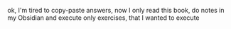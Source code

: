 ok, I'm tired to copy-paste answers, now I only read this book, do notes in my Obsidian and execute only exercises, that I wanted to execute